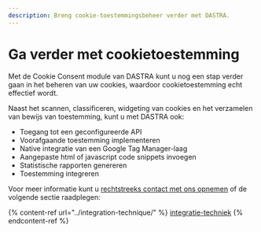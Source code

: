 ```yaml
---
description: Breng cookie-toestemmingsbeheer verder met DASTRA.
---
```


# Ga verder met cookietoestemming

Met de Cookie Consent module van DASTRA kunt u nog een stap verder gaan in het beheren van uw cookies, waardoor cookietoestemming echt effectief wordt.

Naast het scannen, classificeren, widgeting van cookies en het verzamelen van bewijs van toestemming, kunt u met DASTRA ook:

* Toegang tot een geconfigureerde API
* Voorafgaande toestemming implementeren
* Native integratie van een Google Tag Manager-laag
* Aangepaste html of javascript code snippets invoegen
* Statistische rapporten genereren
* Toestemming integreren

Voor meer informatie kunt u [rechtstreeks contact met ons opnemen](https://www.dastra.eu/fr/Contact?type=Demo) of de volgende sectie raadplegen:

{% content-ref url="../integration-technique/" %}
[integratie-techniek](../integratie-techniek/)
{% endcontent-ref %}


